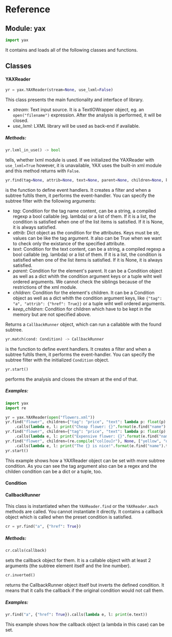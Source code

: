 # Reference

## Module: yax
```python
import yax
```
It contains and loads all of the following classes and functions.
## Classes
#### YAXReader
```python
yr = yax.YAXReader(stream=None, use_lxml=False)
```
This class presents the main functionality and interface of library.
* *stream*: Text input source. It is a TextIOWrapper object, eg. an `open("filename")` expression.
    After the analysis is performed, it will be closed.
* *use_lxml*: LXML library will be used as back-end if available.

##### Methods:
```python
yr.lxml_in_use() -> bool
```
tells, whether lxml module is used. If we initialized the YAXReader with `use_lxml=True` however,
it is unavailable, YAX uses the built-in xml module and this method returns with `False`.

```python
yr.find(tag=None, attrib=None, text=None, parent=None, children=None, keep_children=None) -> CallbackRunner
```
is the function to define event handlers. It creates a filter and when a subtree fultils them,
it performs the event-handler.
You can specify the subtree filter with the following arguments:
* *tag*: Condition for the tag name content, can be a string, a compiled regexp a bool callable
    (eg. lambda) or a list of them. If it is a list, the condition is satisfied when one of the
    list items is satisfied. If it is None, it is always satisfied.
* *attrib*: Dict object as the condition for the attributes.
    Keys must be str, values can be like the tag argument. It also can be True when we want to check
    only the existance of the specified attribute.
* *text*: Condition for the text content, can be a string, a compiled regexp a bool callable
    (eg. lambda) or a list of them. If it is a list, the condition is satisfied when one of the
    list items is satisfied. If it is None, it is always satisfied.
* *parent*: Condition for the element's parent. It can be a Condition object as well as a dict whith
    the condition argument keys or a tuple wiht well ordered arguments.
    We cannot check the siblings because of the restrictions of the xml module.
* *children*: Condition for the element's children. It can be a Condition object as well as a dict whith
    the condition argument keys, like `{"tag": "a", "attrib": {"href": True}}` or a tuple wiht well ordered arguments.
* *keep_children*: Condition for children which have to be kept in the memory but are not specified above.

Returns a `CallbackRunner` object, which can run a callabble with the found subtree.

```python
yr.match(cond: Condition) -> CallbackRunner
```
is the function to define event handlers. It creates a filter and when a subtree fultils them,
it performs the event-handler.
You can specify the subtree filter with the initialized `Condition` object.

```python
yr.start()
```
performs the analysis and closes the stream at the end of that.

##### Examples:
```python
import yax
import re

yr = yax.YAXReader(open("flowers.xml"))
yr.find("flower", children={"tag": "price", "text": lambda p: float(p) < 10})
    .calls(lambda e, l: print("Cheap flower: {}".format(e.find("name").text)))
yr.find("flower", children={"tag": "price", "text": lambda p: float(p) > 10})
    .calls(lambda e, l: print("Expensive flower: {}".format(e.find("name").text)))
yr.find("flower", children=(re.compile("col[ou]r"), None, ["yellow", "orange", "red", "purple"]))
    .calls(lambda e, l: print("The {} is nice!".format(e.find("name").text)))
yr.start()
```
This example shows how a YAXReader object can be set with more subtree condition.
As you can see the tag argument also can be a regex and the childen condition can be a dict or a tuple, too.

#### Condition

#### CallbackRunner
This class is instantiated when the `YAXReader.find` or the `YAXReader.mach` methods are called.
You cannot instantiate it directly. It contains a callback object which is called when the
preset condition is satisfied.
```python
cr = yr.find("a", {"href": True})
```
##### Methods:
```python
cr.calls(callback)
```
sets the callback object for them.
It is a callable object with at least 2 arguments (the subtree element itself and the line number).

```python
cr.inverted()
```
returns the CallbackRunner object itself but inverts the defined condition. It means that it calls the callback if the original condition would not call them.
##### Examples:
```python
yr.find("a", {"href": True}).calls(lambda e, l: print(e.text))
```
This example shows how the callback object (a lambda in this case) can be set.
